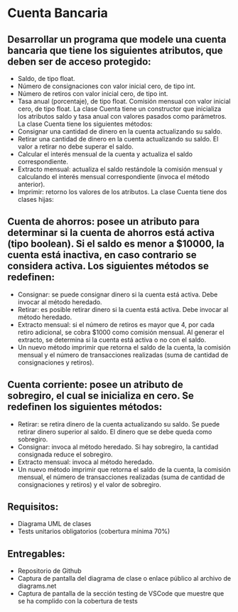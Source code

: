 # Cuenta Bancaria
 ## Desarrollar un programa que modele una cuenta bancaria que tiene los siguientes atributos, que deben ser de acceso protegido:
  -  Saldo, de tipo float.
  -  Número de consignaciones con valor inicial cero, de tipo int.
  -  Número de retiros con valor inicial cero, de tipo int.
  -  Tasa anual (porcentaje), de tipo float.
Comisión mensual con valor inicial cero, de tipo float.
La clase Cuenta tiene un constructor que inicializa los atributos saldo y tasa anual con valores pasados como parámetros. La clase Cuenta tiene los siguientes métodos:
   -   Consignar una cantidad de dinero en la cuenta actualizando su saldo.
   -   Retirar una cantidad de dinero en la cuenta actualizando su saldo. El valor a retirar no debe superar el saldo.
   -   Calcular el interés mensual de la cuenta y actualiza el saldo correspondiente.
   -   Extracto mensual: actualiza el saldo restándole la comisión mensual y calculando el interés mensual correspondiente (invoca el método anterior).
   -   Imprimir: retorno los valores de los atributos.
La clase Cuenta tiene dos clases hijas:

 ## Cuenta de ahorros: posee un atributo para determinar si la cuenta de ahorros está activa (tipo boolean). Si el saldo es menor a $10000, la cuenta está inactiva, en caso contrario se considera activa. Los siguientes métodos se redefinen:
   -  Consignar: se puede consignar dinero si la cuenta está activa. Debe invocar al método heredado.
   -  Retirar: es posible retirar dinero si la cuenta está activa. Debe invocar al método heredado.
   -  Extracto mensual: si el número de retiros es mayor que 4, por cada retiro adicional, se cobra $1000 como comisión mensual. Al generar el extracto, se determina si la cuenta está activa o no con el saldo.
   -  Un nuevo método imprimir que retorna el saldo de la cuenta, la comisión mensual y el número de transacciones realizadas (suma de cantidad de consignaciones y retiros).
 ## Cuenta corriente: posee un atributo de sobregiro, el cual se inicializa en cero. Se redefinen los siguientes métodos:
  -  Retirar: se retira dinero de la cuenta actualizando su saldo. Se puede retirar dinero superior al saldo. El dinero que se debe queda como sobregiro.
  -  Consignar: invoca al método heredado. Si hay sobregiro, la cantidad consignada reduce el sobregiro.
  -  Extracto mensual: invoca al método heredado.
  -  Un nuevo método imprimir que retorna el saldo de la cuenta, la comisión mensual, el número de transacciones realizadas (suma de cantidad de consignaciones y retiros) y el valor de sobregiro.
 ## Requisitos:
  -  Diagrama UML de clases
  -  Tests unitarios obligatorios (cobertura mínima 70%)
 ## Entregables:
  -  Repositorio de Github
  -  Captura de pantalla del diagrama de clase o enlace público al archivo de diagrams.net
  -  Captura de pantalla de la sección testing de VSCode que muestre que se ha complido con la cobertura de tests
